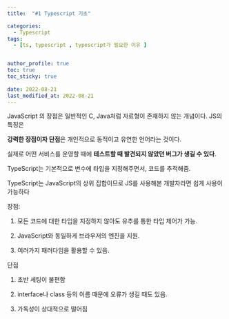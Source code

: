 ```yaml
---
title:  "#1 Typescript 기초"

categories:
  - Typescript
tags:
  - [ts, typescript , typescript가 필요한 이유 ]


author_profile: true
toc: true
toc_sticky: true
 
date: 2022-08-21
last_modified_at: 2022-08-21
---
```


JavaScript 의 장점은 일반적인 C, Java처럼 자료형이 존재하지 않는 개념이다. JS의 특징은

**강력한 장점이자 단점**은 개인적으로 동적이고 유연한 언어라는 것이다.

실제로 어떤 서비스를 운영할 때에 **테스트할 때 발견되지 않았던 버그가 생길 수 있다**.

TypeScript는 기본적으로 변수에 타입을 지정해주면서, 코드를 추적해줌.

TypeScript는 JavaScript의 상위 집합이므로 JS를 사용해본 개발자라면 쉽게 사용이 가능하다

장점:

1. 모든 코드에 대한 타입을 지정하지 않아도 유추를 통한 타입 제어가 가능.

2. JavaScript와 동일하게 브라우저의 엔진을 지원.

3. 여러가지 패러다임을 활용할 수 있음.

단점

1. 초반 세팅이 불편함

2. interface나 class 등의 이름 때문에 오류가 생길 때도 있음.

3. 가독성이 상대적으로 떨어짐